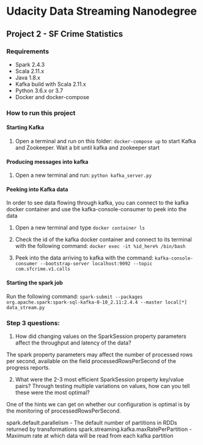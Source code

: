 # Udacity Data Streaming Nanodegree

## Project 2 - SF Crime Statistics

### Requirements

- Spark 2.4.3
- Scala 2.11.x
- Java 1.8.x
- Kafka build with Scala 2.11.x
- Python 3.6.x or 3.7
- Docker and docker-compose

### How to run this project

#### Starting Kafka
1. Open a terminal and run on this folder: ```docker-compose up``` to start Kafka and Zookeeper. Wait a bit until kafka and zookeeper start

#### Producing messages into kafka
1. Open a new terminal and run: ```python kafka_server.py```

#### Peeking into Kafka data

In order to see data flowing through kafka, you can connect to the kafka docker container and use the kafka-console-consumer to peek into the data

1. Open a new terminal and type ```docker container ls```

2. Check the id of the kafka docker container and connect to its terminal with the following command: ```docker exec -it %id_here% /bin/bash```

3. Peek into the data arriving to kafka with the command: ```kafka-console-consumer --bootstrap-server localhost:9092 --topic com.sfcrime.v1.calls```

#### Starting the spark job

Run the following command:
```spark-submit --packages org.apache.spark:spark-sql-kafka-0-10_2.11:2.4.4 --master local[*] data_stream.py```

### Step 3 questions:

1. How did changing values on the SparkSession property parameters affect the throughput and latency of the data?

The spark property parameters may affect the number of processed rows per second, available on the field processedRowsPerSecond of the progress reports.

2. What were the 2-3 most efficient SparkSession property key/value pairs? Through testing multiple variations on values, how can you tell these were the most optimal?

One of the hints we can get on whether our configuration is optimal is by the monitoring of processedRowsPerSecond. 

spark.default.parallelism - The default number of partitions in RDDs returned by transformations
spark.streaming.kafka.maxRatePerPartition - Maximum rate at which data will be read from each kafka partition
